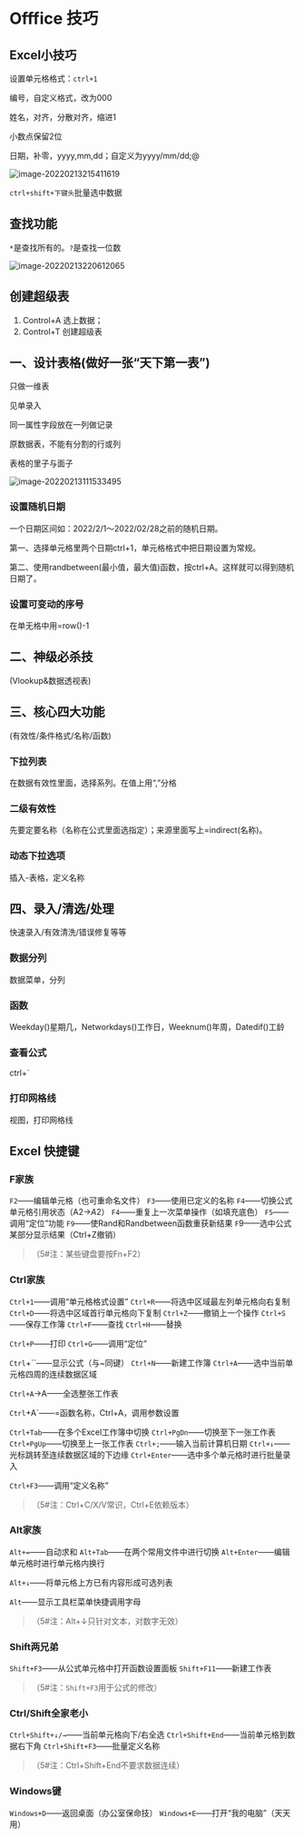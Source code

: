 # Offfice 技巧

## Excel小技巧

设置单元格格式：`ctrl+1`

编号，自定义格式，改为000

姓名，对齐，分散对齐，缩进1

小数点保留2位

日期，补零，yyyy,mm,dd；自定义为yyyy/mm/dd;@

![image-20220213215411619](office.assets/image-20220213215411619.png)

`ctrl+shift+下键头`批量选中数据

## 查找功能

`*`是查找所有的。`?`是查找一位数

![image-20220213220612065](office.assets/image-20220213220612065.png)

## 创建超级表

1. Control+A 选上数据；
2. Control+T 创建超级表

## 一、设计表格(做好一张“天下第一表”)

只做一维表

见单录入

同一属性字段放在一列做记录

原数据表，不能有分割的行或列

表格的里子与面子

![image-20220213111533495](office.assets/image-20220213111533495.png)

### 设置随机日期

一个日期区间如：2022/2/1～2022/02/28之前的随机日期。

第一、选择单元格里两个日期ctrl+1，单元格格式中把日期设置为常规。

第二、使用randbetween(最小值，最大值)函数，按ctrl+A。这样就可以得到随机日期了。

### 设置可变动的序号

在单无格中用=row()-1

## 二、神级必杀技

(Vlookup&数据透视表)

## 三、核心四大功能

(有效性/条件格式/名称/函数)

### 下拉列表

在数据有效性里面，选择系列。在值上用“,”分格

### 二级有效性

先要定要名称（名称在公式里面选指定）；来源里面写上=indirect(名称)。

### 动态下拉选项

插入-表格，定义名称

## 四、录入/清选/处理

快速录入/有效清洗/错误修复等等

### 数据分列

数据菜单，分列

### 函数

Weekday()星期几，Networkdays()工作日，Weeknum()年周，Datedif()工龄

### 查看公式

ctrl+`

### 打印网格线

视图，打印网格线

## Excel 快捷键

### F家族

`F2`——编辑单元格（也可重命名文件）
`F3`——使用已定义的名称
`F4`——切换公式单元格引用状态（A2→$A$2）
`F4`——重复上一次菜单操作（如填充底色）
`F5`——调用“定位”功能
`F9`——使Rand和Randbetween函数重获新结果
`F`9——选中公式某部分显示结果（Ctrl+Z撤销）

> （5#注：某些键盘要按Fn+F2）

### Ctrl家族

`Ctrl+1`——调用“单元格格式设置”
`Ctrl+R`——将选中区域最左列单元格向右复制
`Ctrl+D`——将选中区域首行单元格向下复制
`Ctrl+Z`——撤销上一个操作
`Ctrl+S`——保存工作簿
`Ctrl+F`——查找
`Ctrl+H`——替换

`Ctrl+P`——打印
`Ctrl+G`——调用“定位”

`Ctrl`+``——显示公式（与~同键）
`Ctrl+N`——新建工作簿
`Ctrl+A`——选中当前单元格四周的连续数据区域

`Ctrl+A`→A——全选整张工作表

`Ctrl`+A`——=函数名称，Ctrl+A，调用参数设置

`Ctrl+Tab`——在多个Excel工作簿中切换
`Ctrl+PgDn`——切换至下一张工作表
`Ctrl+PgUp`——切换至上一张工作表
`Ctrl+;`——输入当前计算机日期
`Ctrl+↓`——光标跳转至连续数据区域的下边缘
`Ctrl+Enter`——选中多个单元格时进行批量录入

`Ctrl+F3`——调用“定义名称”

> （5#注：Ctrl+C/X/V常识，Ctrl+E依赖版本）

### Alt家族

`Alt+=`——自动求和
`Alt+Tab`——在两个常用文件中进行切换
`Alt+Enter`——编辑单元格时进行单元格内换行

`Alt+↓`——将单元格上方已有内容形成可选列表

`Alt`——显示工具栏菜单快捷调用字母

> （5#注：Alt+↓只针对文本，对数字无效）

### Shift两兄弟

`Shift+F3`——从公式单元格中打开函数设置面板
`Shift+F11`——新建工作表

> （5#注：`Shift+F3`用于公式的修改）

### Ctrl/Shift全家老小

`Ctrl+Shift+↓/→`——当前单元格向下/右全选
`Ctrl+Shift+End`——当前单元格到数据右下角
`Ctrl+Shift+F3`——批量定义名称

> （5#注：Ctrl+Shift+End不要求数据连续）

### Windows键

`Windows+D`——返回桌面（办公室保命技）
`Windows+E`——打开“我的电脑”（天天用）
